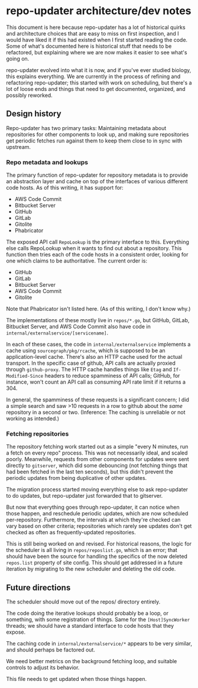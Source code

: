 # repo-updater architecture/dev notes

This document is here because repo-updater has a lot of historical quirks and architecture choices that are easy to miss on first inspection, and I would have liked it if this had existed when I first started reading the code. Some of what's documented here is historical stuff that needs to be refactored, but explaining where we are now makes it easier to see what's going on.

repo-updater evolved into what it is now, and if you've ever studied biology, this explains everything. We are currently in the process of refining and refactoring repo-updater; this started with work on scheduling, but there's a lot of loose ends and things that need to get documented, organized, and possibly reworked.

## Design history

Repo-updater has two primary tasks: Maintaining metadata about repositories for other components to look up, and making sure repositories get periodic fetches run against them to keep them close to in sync with upstream.

### Repo metadata and lookups

The primary function of repo-updater for repository metadata is to provide an abstraction layer and cache on top of the interfaces of various different code hosts. As of this writing, it has support for:

- AWS Code Commit
- Bitbucket Server
- GitHub
- GitLab
- Gitolite
- Phabricator

The exposed API call `RepoLookup` is the primary interface to this. Everything else calls RepoLookup when it wants to find out about a repository. This function then tries each of the code hosts in a consistent order, looking for one which claims to be authoritative. The current order is:

- GitHub
- GitLab
- Bitbucket Server
- AWS Code Commit
- Gitolite

Note that Phabricator isn't listed here. (As of this writing, I don't know why.)

The implementations of these mostly live in `repos/*.go`, but GitHub, GitLab, Bitbucket Server, and AWS Code Commit also have code in `internal/externalservice/[servicename]`.

In each of these cases, the code in `internal/externalservice` implements a cache using `sourcegraph/pkg/rcache`, which is supposed to be an application-level cache. There's also an HTTP cache used for the actual transport. In the specific case of github, API calls are actually proxied through `github-proxy`. The HTTP cache handles things like `Etag` and `If-Modified-Since` headers to reduce spamminess of API calls; GitHub, for instance, won't count an API call as consuming API rate limit if it returns a 304.

In general, the spamminess of these requests is a significant concern; I did a simple search and saw >10 requests in a row to github about the _same_ repository in a second or two. (Inference: The caching is unreliable or not working as intended.)

### Fetching repositories

The repository fetching work started out as a simple "every N minutes, run a fetch on every repo" process. This was not necessarily ideal, and scaled poorly. Meanwhile, requests from other components for updates were sent directly to `gitserver`, which did some debouncing (not fetching things that had been fetched in the last ten seconds), but this didn't prevent the periodic updates from being duplicative of other updates.

The migration process started moving everything else to ask repo-updater to do updates, but repo-updater just forwarded that to gitserver.

But now that everything goes through repo-updater, it can notice when those happen, and reschedule periodic updates, which are now scheduled per-repository. Furthermore, the intervals at which they're checked can vary based on other criteria; repositories which rarely see updates don't get checked as often as frequently-updated repositories.

This is still being worked on and revised. For historical reasons, the logic for the scheduler is all living in `repos/reposlist.go`, which is an error; that should have been the source for handling the specifics of the now deleted `repos.list` property of site config. This should get addressed in a future iteration by migrating to the new scheduler and deleting the old code.

## Future directions

The scheduler should move out of the repos/ directory entirely.

The code doing the iterative lookups should probably be a loop, or something, with some registration of things. Same for the `[Host]SyncWorker` threads; we should have a standard interface to code hosts that they expose.

The caching code in `internal/externalservice/*` appears to be very similar, and should perhaps be factored out.

We need better metrics on the background fetching loop, and suitable controls to adjust its behavior.

This file needs to get updated when those things happen.

